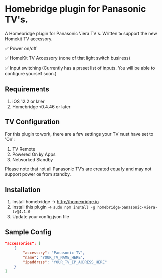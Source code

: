 # Homebridge plugin for Panasonic TV's.
A Homebridge plugin for Panasonic Viera TV's. Written to support the new Homekit TV accessory.

✅ Power on/off

✅ HomeKit TV Accessory (none of that light switch business)

✅ Input switching (Currently has a preset list of inputs. You will be able to configure yourself soon.)

## Requirements
  1. iOS 12.2 or later
  2. Homebridge v0.4.46 or later
  
## TV Configuration
For this plugin to work, there are a few settings your TV must have set to 'On':
  1. TV Remote
  2. Powered On by Apps
  3. Networked Standby

Please note that not all Panasonic TV's are created equally and may not support power on from standby.
  
## Installation
  1. Install homebridge -> http://homebridge.io
  2. Install this plugin -> `sudo npm install -g homebridge-panasonic-viera-tv@4.1.0`
  3. Update your config.json file

## Sample Config
  ``` JSON
  "accessories": [
      {
          "accessory": "Panasonic-TV",
          "name": "YOUR_TV_NAME_HERE",
          "ipaddress": "YOUR_TV_IP_ADDRESS_HERE"
      }
  ]
  ```
